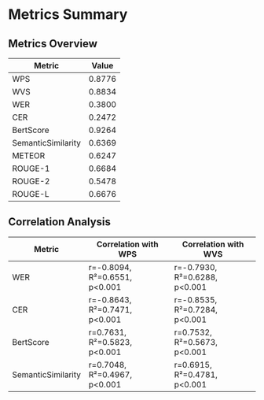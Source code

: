 # Metrics Summary

## Metrics Overview

| Metric | Value |
|--------|-------|
| WPS | 0.8776 |
| WVS | 0.8834 |
| WER | 0.3800 |
| CER | 0.2472 |
| BertScore | 0.9264 |
| SemanticSimilarity | 0.6369 |
| METEOR | 0.6247 |
| ROUGE-1 | 0.6684 |
| ROUGE-2 | 0.5478 |
| ROUGE-L | 0.6676 |

## Correlation Analysis

| Metric | Correlation with WPS | Correlation with WVS |
|--------|----------------------|----------------------|
| WER | r=-0.8094, R²=0.6551, p<0.001 | r=-0.7930, R²=0.6288, p<0.001 |
| CER | r=-0.8643, R²=0.7471, p<0.001 | r=-0.8535, R²=0.7284, p<0.001 |
| BertScore | r=0.7631, R²=0.5823, p<0.001 | r=0.7532, R²=0.5673, p<0.001 |
| SemanticSimilarity | r=0.7048, R²=0.4967, p<0.001 | r=0.6915, R²=0.4781, p<0.001 |
